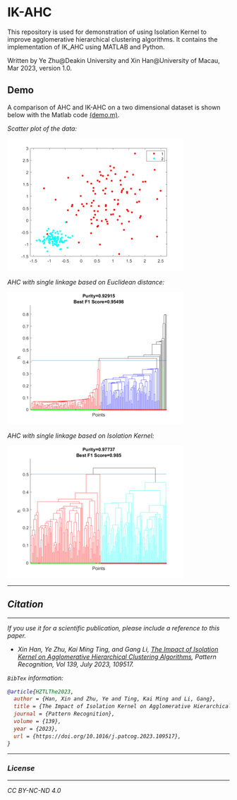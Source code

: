 # IK-AHC

This repository is used for demonstration of using Isolation Kernel to improve agglomerative hierarchical clustering algorithms. It contains the implementation of IK_AHC using MATLAB and Python.

Written by Ye Zhu@Deakin University and Xin Han@University of Macau, Mar 2023, version 1.0.

## Demo
A comparison of AHC and IK-AHC on a two dimensional dataset is shown below with the Matlab code [(demo.m)](https://github.com/zhuye88/IK-AHC/tree/main/Matlab/demo/demo.m).

<em>Scatter plot of the data:<em>



<img src="data.png" alt="plot" width="400">

<em>AHC with single linkage based on Euclidean distance:<em>



<img src="ahc.png" alt="plot" width="400">

<em>AHC with single linkage based on Isolation Kernel:<em>

<img src="kahc.png" alt="plot" width="400">

---
## Citation
---
If you use it for a scientific publication, please include a reference to this paper.

* Xin Han, Ye Zhu, Kai Ming Ting, and Gang Li, [The Impact of Isolation Kernel on Agglomerative Hierarchical Clustering Algorithms](https://doi.org/10.1016/j.patcog.2023.109517), <i>Pattern Recognition</i>, Vol 139, July 2023, 109517.

`BibTex` information:

```bibtex
@article{HZTLThe2023,
  author = {Han, Xin and Zhu, Ye and Ting, Kai Ming and Li, Gang},
  title = {The Impact of Isolation Kernel on Agglomerative Hierarchical Clustering Algorithms},
  journal = {Pattern Recognition},
  volume = {139},
  year = {2023},
  url = {https://doi.org/10.1016/j.patcog.2023.109517},
}
```


---
### License
---

CC BY-NC-ND 4.0
